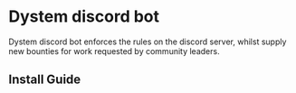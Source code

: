 Dystem discord bot
==================

Dystem discord bot enforces the rules on the discord server, whilst supply new bounties for work requested by community leaders.

## Install Guide

